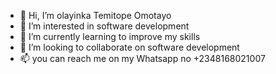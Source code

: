 - 👋 Hi, I’m olayinka Temitope Omotayo
- 👀 I’m interested in software development
- 🌱 I’m currently learning to improve my skills
- 💞️ I’m looking to collaborate on software development
- 📫 you can reach me on my Whatsapp no +2348168021007
<!---
Gut202/Gut202 is a ✨ special ✨ repository because its `README.md` (this file) appears on your GitHub profile.
You can click the Preview link to take a look at your changes.
--->

